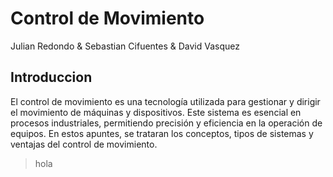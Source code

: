# Control de Movimiento
Julian Redondo & Sebastian Cifuentes & David Vasquez
## Introduccion
El control de movimiento es una tecnología utilizada para gestionar y dirigir el movimiento de máquinas y dispositivos. Este sistema es esencial en procesos industriales, permitiendo precisión y eficiencia en la operación de equipos. En estos apuntes, se trataran los conceptos, tipos de sistemas y ventajas del control de movimiento.
>hola 
